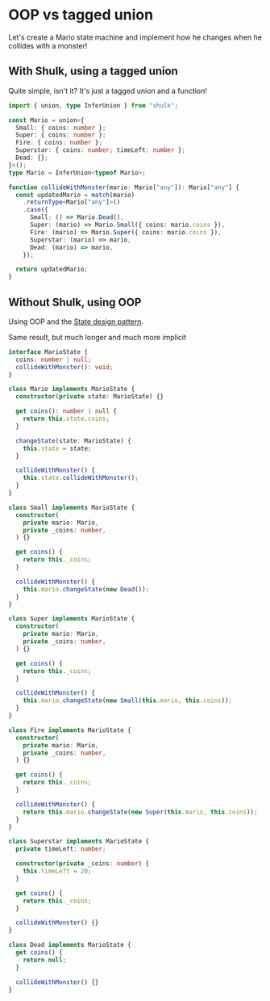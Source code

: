 # OOP vs tagged union

Let's create a Mario state machine and implement how he changes when he collides with a monster!

## With Shulk, using a tagged union

Quite simple, isn't it? It's just a tagged union and a function!

```ts
import { union, type InferUnion } from "shulk";

const Mario = union<{
  Small: { coins: number };
  Super: { coins: number };
  Fire: { coins: number };
  Superstar: { coins: number; timeLeft: number };
  Dead: {};
}>();
type Mario = InferUnion<typeof Mario>;

function collideWithMonster(mario: Mario["any"]): Mario["any"] {
  const updatedMario = match(mario)
    .returnType<Mario["any"]>()
    .case({
      Small: () => Mario.Dead(),
      Super: (mario) => Mario.Small({ coins: mario.coins }),
      Fire: (mario) => Mario.Super({ coins: mario.coins }),
      Superstar: (mario) => mario,
      Dead: (mario) => mario,
    });

  return updatedMario;
}
```

## Without Shulk, using OOP

Using OOP and the [State design pattern](https://refactoring.guru/design-patterns/state).

Same result, but much longer and much more implicit

```ts
interface MarioState {
  coins: number | null;
  collideWithMonster(): void;
}

class Mario implements MarioState {
  constructor(private state: MarioState) {}

  get coins(): number | null {
    return this.state.coins;
  }

  changeState(state: MarioState) {
    this.state = state;
  }

  collideWithMonster() {
    this.state.collideWithMonster();
  }
}

class Small implements MarioState {
  constructor(
    private mario: Mario,
    private _coins: number,
  ) {}

  get coins() {
    return this._coins;
  }

  collideWithMonster() {
    this.mario.changeState(new Dead());
  }
}

class Super implements MarioState {
  constructor(
    private mario: Mario,
    private _coins: number,
  ) {}

  get coins() {
    return this._coins;
  }

  collideWithMonster() {
    this.mario.changeState(new Small(this.mario, this.coins));
  }
}

class Fire implements MarioState {
  constructor(
    private mario: Mario,
    private _coins: number,
  ) {}

  get coins() {
    return this._coins;
  }

  collideWithMonster() {
    return this.mario.changeState(new Super(this.mario, this.coins));
  }
}

class Superstar implements MarioState {
  private timeLeft: number;

  constructor(private _coins: number) {
    this.timeLeft = 20;
  }

  get coins() {
    return this._coins;
  }

  collideWithMonster() {}
}

class Dead implements MarioState {
  get coins() {
    return null;
  }

  collideWithMonster() {}
}
```

